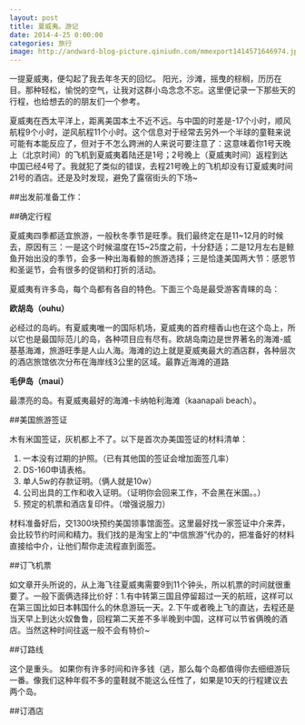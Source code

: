 ```yaml
---
layout: post
title: 夏威夷。游记
date: 2014-4-25 0:00:00
categories: 旅行
image: http://andward-blog-picture.qiniudn.com/mmexport1414571646974.jpg
---
```


一提夏威夷，便勾起了我去年冬天的回忆。 阳光，沙滩，摇曳的棕榈，历历在目。那种轻松，愉悦的空气，让我对这群小岛念念不忘。这里便记录一下那些天的行程，也给想去的的朋友们一个参考。

夏威夷在西太平洋上，距离美国本土不近不远。与中国的时差是-17个小时，顺风航程9个小时，逆风航程11个小时。这个信息对于经常去另外一个半球的童鞋来说可能有本能反应了，但对于不怎么跨洲的人来说可要注意了：这意味着你1号天晚上（北京时间）的飞机到夏威夷着陆还是1号；2号晚上（夏威夷时间）返程到达中国已经4号了。我就犯了类似的错误，去程21号晚上的飞机却没有订夏威夷时间21号的酒店。还是及时发现，避免了露宿街头的下场~


##出发前准备工作：


##确定行程

夏威夷四季都适宜旅游，一般秋冬季节是旺季。我们最终定在是11~12月的时候去，原因有三：一是这个时候温度在15~25度之前，十分舒适；二是12月左右是鲸鱼开始出没的季节，会多一种出海看鲸的旅游选择；三是恰逢美国两大节：感恩节和圣诞节，会有很多的促销和打折的活动。

夏威夷有许多岛，每个岛都有各自的特色。下面三个岛是最受游客青睐的岛：

**欧胡岛（ouhu）**

必经过的岛屿。有夏威夷唯一的国际机场，夏威夷的首府檀香山也在这个岛上，所以它也是最国际范儿的岛，各种项目应有尽有。欧胡岛南边是世界著名的海滩-威基基海滩，旅游旺季是人山人海。海滩的边上就是夏威夷最大的酒店群，各种层次的酒店旅馆依次分布在海岸线3公里的区域。最靠近海滩的道路

**毛伊岛（maui）**

最漂亮的岛。有夏威夷最好的海滩-卡纳帕利海滩（kaanapali beach）。


##美国旅游签证

木有米国签证，灰机都上不了。以下是首次办美国签证的材料清单：
1. 一本没有过期的护照。（已有其他国的签证会增加面签几率）
2. DS-160申请表格。
3. 单人5w的存款证明。（俩人就是10w）
4. 公司出具的工作和收入证明。（证明你会回来工作，不会黑在米国。。）
5. 预定的机票和酒店复印件。（增强说服力）

材料准备好后，交1300块预约美国领事馆面签。这里最好找一家签证中介来弄，会比较节约时间和精力。我们找的是淘宝上的“中信旅游”代办的，把准备好的材料直接给中介，让他们帮你走流程直到面签。

##订飞机票

如文章开头所说的，从上海飞往夏威夷需要9到11个钟头，所以机票的时间就很重要了。一般下面俩选择比价好：1.有中转第三国且停留超过一天的航班，这样可以在第三国比如日本韩国什么的休息游玩一天。2.下午或者晚上飞的直达，去程还是当天早上到达火奴鲁鲁，回程第二天差不多半晚到中国，这样可以节省俩晚的酒店。当然这种时间往返一般不会有特价~

##订路线

这个是重头。
如果你有许多时间和许多钱（逃，那么每个岛都值得你去细细游玩一番。像我们这种年假不多的童鞋就不能这么任性了，如果是10天的行程建议去两个岛。

##订酒店








